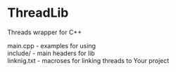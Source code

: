 # ThreadLib
Threads wrapper for C++

main.cpp - examples for using</br>
include/ - main headers for lib</br>
linknig.txt - macroses for linking threads to Your project</br>
